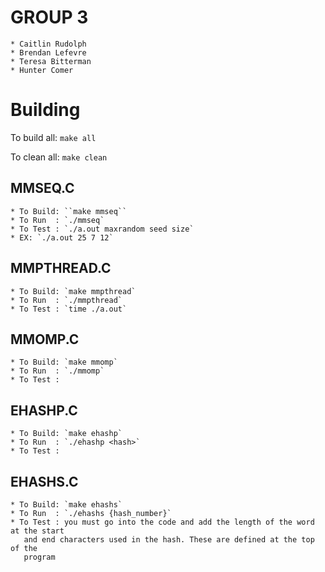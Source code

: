# GROUP 3
	* Caitlin Rudolph
	* Brendan Lefevre
	* Teresa Bitterman
	* Hunter Comer

# Building

To build all: `make all`

To clean all: `make clean`
	
## MMSEQ.C
	* To Build: ``make mmseq``
	* To Run  : `./mmseq`
	* To Test : `./a.out maxrandom seed size`
	* EX: `./a.out 25 7 12`
	

## MMPTHREAD.C
	* To Build: `make mmpthread`
	* To Run  : `./mmpthread`
	* To Test : `time ./a.out`


## MMOMP.C
	* To Build: `make mmomp`
	* To Run  : `./mmomp`
	* To Test :

## EHASHP.C
	* To Build: `make ehashp`
	* To Run  : `./ehashp <hash>`
	* To Test :

## EHASHS.C
	* To Build: `make ehashs`
	* To Run  : `./ehashs {hash_number}`
	* To Test : you must go into the code and add the length of the word at the start
	   and end characters used in the hash. These are defined at the top of the
	   program
